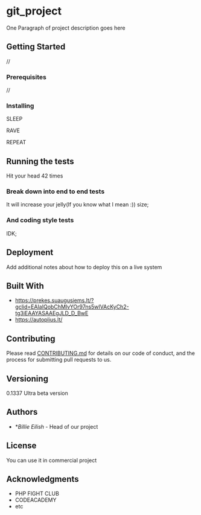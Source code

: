 # git_project

One Paragraph of project description goes here

## Getting Started

//

### Prerequisites

//

### Installing

SLEEP

RAVE

REPEAT

## Running the tests

Hit your head 42 times 

### Break down into end to end tests

It will increase your jelly(If you know what I mean :)) size;

### And coding style tests

IDK;

## Deployment

Add additional notes about how to deploy this on a live system

## Built With

* https://prekes.suaugusiems.lt/?gclid=EAIaIQobChMIvYOr97ns5wIVAcKyCh2-tg3iEAAYASAAEgJLD_D_BwE
* https://autoplius.lt/

## Contributing

Please read [CONTRIBUTING.md](https://gist.github.com/PurpleBooth/b24679402957c63ec426) for details on our code of conduct, and the process for submitting pull requests to us.

## Versioning

0.1337 Ultra beta version

## Authors

* **Billie Eilish* - Head of our project

## License

You can use it in commercial project

## Acknowledgments

* PHP FIGHT CLUB
* CODEACADEMY
* etc
